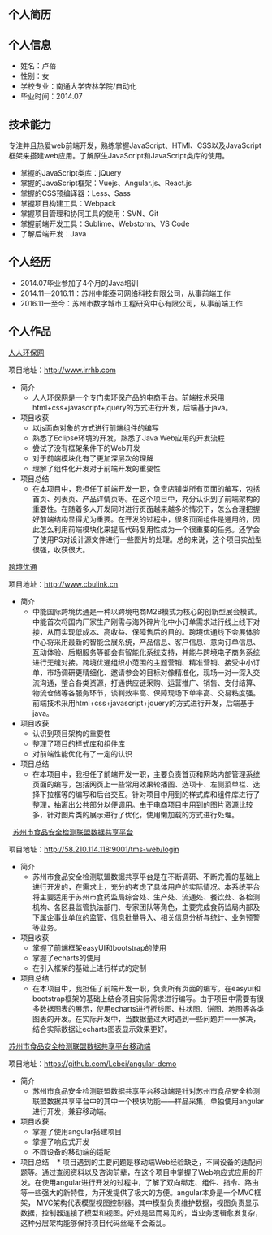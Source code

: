 ## 个人简历

## 个人信息

* 姓名：卢蓓
* 性别：女
* 学校专业：南通大学杏林学院/自动化
* 毕业时间：2014.07 
 
## 技术能力

专注并且热爱web前端开发，熟练掌握JavaScript、HTMl、CSS以及JavaScript框架来搭建web应用。了解原生JavaScript和JavaScript类库的使用。

* 掌握的JavaScript类库：jQuery
* 掌握的JavaScript框架：Vuejs、Angular.js、React.js
* 掌握的CSS预编译器：Less、Sass
* 掌握项目构建工具：Webpack
* 掌握项目管理和协同工具的使用：SVN、Git
* 掌握前端开发工具：Sublime、Webstorm、VS Code
* 了解后端开发：Java
 
## 个人经历

* 2014.07毕业参加了4个月的Java培训
* 2014.11—2016.11：苏州中能泰可网络科技有限公司，从事前端工作
* 2016.11—至今：苏州市数字城市工程研究中心有限公司，从事前端工作

## 个人作品

[人人环保网](http://www.irrhb.com)

项目地址：http://www.irrhb.com 

* 简介
    *  人人环保网是一个专门卖环保产品的电商平台。前端技术采用html+css+javascript+jquery的方式进行开发，后端基于java。
* 项目收获
    *  以js面向对象的方式进行前端组件的编写
    *  熟悉了Eclipse环境的开发，熟悉了Java Web应用的开发流程
    *  尝试了没有框架条件下的Web开发
    *  对于前端模块化有了更加深层次的理解
    *  理解了组件化开发对于前端开发的重要性
* 项目总结
    *  在本项目中，我担任了前端开发一职，负责店铺类所有页面的编写，包括首页、列表页、产品详情页等。在这个项目中，充分认识到了前端架构的重要性。在随着多人开发同时进行页面越来越多的情况下，怎么合理把握好前端结构显得尤为重要。在开发的过程中，很多页面组件是通用的，因此怎么利用前端模块化来提高代码复用性成为一个很重要的任务。还学会了使用PS对设计源文件进行一些图片的处理。总的来说，这个项目实战型很强，收获很大。

[跨境优通](http://www.cbulink.cn)

项目地址：http://www.cbulink.cn

* 简介
    *  中能国际跨境优通是一种以跨境电商M2B模式为核心的创新型展会模式。中能首次将国内厂家生产刚需与海外碎片化中小订单需求进行线上线下对接，从而实现低成本、高收益、保障售后的目的。跨境优通线下会展体验中心将采用最新的智能会展系统，产品信息、客户信息、意向订单信息、互动体验、后期服务等都会有智能化系统支持，并能与跨境电子商务系统进行无缝对接。跨境优通组织小范围的主题营销、精准营销、接受中小订单，市场调研更精细化、邀请参会的目标对像精准化，现场一对一深入交流沟通，整合各类资源，打通供应链采购、运营推广、销售、支付结算、物流仓储等各服务环节，谈判效率高、保障现场下单率高、交易粘度强。前端技术采用html+css+javascript+jquery的方式进行开发，后端基于java。
* 项目收获
    *  认识到项目架构的重要性
    *  整理了项目的样式库和组件库
    *  对前端性能优化有了一定的认识
* 项目总结
    *  在本项目中，我担任了前端开发一职，主要负责首页和网站内部管理系统页面的编写，包括网页上一些常用效果轮播图、选项卡、左侧菜单栏、选择下拉框等的编写和后台交互。针对项目中用到的样式库和组件库进行了整理，抽离出公共部分以便调用。由于电商项目中用到的图片资源比较多，针对图片类的展示进行了优化，使用懒加载的方式进行处理。    
    
 
[苏州市食品安全检测联盟数据共享平台](http://58.210.114.118:9001/tms-web/login)

项目地址：http://58.210.114.118:9001/tms-web/login 

* 简介
    *  苏州市食品安全检测联盟数据共享平台是在不断调研、不断完善的基础上进行开发的，在需求上，充分的考虑了具体用户的实际情况。本系统平台将主要适用于苏州市食药监局综合处、生产处、流通处、餐饮处、各检测机构、各区县监管执法部门、专家团队等角色，主要完成食药监局内部及下属企事业单位的监管、信息批量导入、相关信息分析与统计、业务预警等业务。
* 项目收获
    *  掌握了前端框架easyUI和bootstrap的使用
    *  掌握了echarts的使用
    *  在引入框架的基础上进行样式的定制
* 项目总结
    *  在本项目中，我担任了前端开发一职，负责所有页面的编写。在easyui和bootstrap框架的基础上结合项目实际需求进行编写。由于项目中需要有很多数据图表的展示，使用echarts进行折线图、柱状图、饼图、地图等各类图表的开发。在实际开发中，当数据量过大时遇到一些问题并一一解决，结合实际数据让echarts图表显示效果更好。  
    
[苏州市食品安全检测联盟数据共享平台移动端](https://github.com/Lebei/angular-demo)

项目地址：https://github.com/Lebei/angular-demo 

* 简介
    *  苏州市食品安全检测联盟数据共享平台移动端是针对苏州市食品安全检测联盟数据共享平台中的其中一个模块功能——样品采集，单独使用angular进行开发，兼容移动端。
* 项目收获
    *  掌握了使用angular搭建项目
    *  掌握了响应式开发
    *  不同设备的移动端的适配
* 项目总结
    *  项目遇到的主要问题是移动端Web经验缺乏，不同设备的适配问题等。通过查阅资料以及咨询前辈，在这个项目中掌握了Web响应式应用的开发。在使用angular进行开发的过程中，了解了双向绑定、组件、指令、路由等一些强大的新特性，为开发提供了极大的方便。angular本身是一个MVC框架， MVC架构代表模型视图控制器。其中模型负责维护数据，视图负责显示数据，控制器连接了模型和视图。好处是显而易见的，当业务逻辑愈发复杂，这种分层架构能够保持项目代码丝毫不会紊乱。
